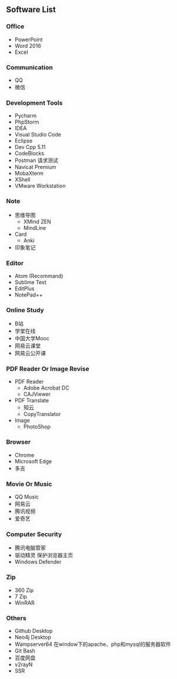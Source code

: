 ## Software List

### Office
* PowerPoint
* Word 2016
* Excel

###  Communication
* QQ
* 微信

### Development Tools

* Pycharm
* PhpStorm
* IDEA
* Visual Studio Code
* Eclipse
* Dev Cpp 5.11
* CodeBlocks
* Postman 请求测试
* Navicat Premium
* MobaXterm
* XShell
* VMware Workstation

### Note
* 思维导图
  * XMind ZEN
  * MindLine
* Card
  * Anki
* 印象笔记

### Editor

* Atom (Recommand)
* Sublime Text
* EditPlus
* NotePad++

### Online Study
* B站
* 学堂在线
* 中国大学Mooc
* 网易云课堂
* 网易云公开课

### PDF Reader Or Image Revise
* PDF Reader
  * Adobe Acrobat DC
  * CAJViewer
* PDF Translate
  * 知云
  * CopyTranslator
* Image
  * PhotoShop

### Browser
* Chrome
* Microsoft Edge
* 多吉

### Movie Or Music

* QQ Music
* 网易云
* 腾讯视频
* 爱奇艺

### Computer Security
* 腾讯电脑管家
* 驱动精灵 保护浏览器主页
* Windows Defender

### Zip
* 360 Zip
* 7 Zip
* WinRAR

### Others
* Github Desktop
* Neo4j Desktop
* Wampserver64 在window下的apache、php和mysql的服务器软件
* Git Bash
* 百度网盘
* v2rayN
* SSR
